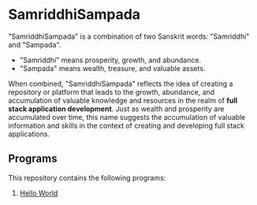# SamriddhiSampada

"SamriddhiSampada" is a combination of two Sanskrit words: "Samriddhi" and "Sampada".

- "Samriddhi" means prosperity, growth, and abundance.
- "Sampada" means wealth, treasure, and valuable assets.

When combined, "SamriddhiSampada" reflects the idea of creating a repository or platform that leads to the growth, abundance, and accumulation of valuable knowledge and resources in the realm of <b>full stack application development</b>. Just as wealth and prosperity are accumulated over time, this name suggests the accumulation of valuable information and skills in the context of creating and developing full stack applications.

## Programs

This repository contains the following programs:

1. [Hello World](hello-world/README.md)
